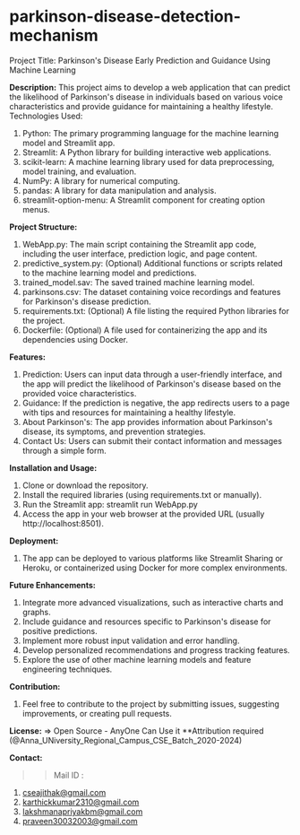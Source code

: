 # parkinson-disease-detection-mechanism

Project Title: Parkinson's Disease Early Prediction and Guidance Using Machine Learning

**Description:**
This project aims to develop a web application that can predict the likelihood of Parkinson's disease in individuals based on various voice characteristics and provide guidance for maintaining a healthy lifestyle.
Technologies Used:

1. Python: The primary programming language for the machine learning model and Streamlit app.
2. Streamlit: A Python library for building interactive web applications.
3. scikit-learn: A machine learning library used for data preprocessing, model training, and evaluation.
4. NumPy: A library for numerical computing.
5. pandas: A library for data manipulation and analysis.
6. streamlit-option-menu: A Streamlit component for creating option menus.

**Project Structure:**
1. WebApp.py: The main script containing the Streamlit app code, including the user interface, prediction logic, and page content.
2. predictive_system.py: (Optional) Additional functions or scripts related to the machine learning model and predictions.
3. trained_model.sav: The saved trained machine learning model.
4. parkinsons.csv: The dataset containing voice recordings and features for Parkinson's disease prediction.
5. requirements.txt: (Optional) A file listing the required Python libraries for the project.
6. Dockerfile: (Optional) A file used for containerizing the app and its dependencies using Docker.

**Features:**
1. Prediction: Users can input data through a user-friendly interface, and the app will predict the likelihood of Parkinson's disease based on the provided voice characteristics.
2. Guidance: If the prediction is negative, the app redirects users to a page with tips and resources for maintaining a healthy lifestyle.
3. About Parkinson's: The app provides information about Parkinson's disease, its symptoms, and prevention strategies.
4. Contact Us: Users can submit their contact information and messages through a simple form.

**Installation and Usage:**
1. Clone or download the repository.
2. Install the required libraries (using requirements.txt or manually).
3. Run the Streamlit app: streamlit run WebApp.py
4. Access the app in your web browser at the provided URL (usually http://localhost:8501).

**Deployment:**
1. The app can be deployed to various platforms like Streamlit Sharing or Heroku, or containerized using Docker for more complex environments.

**Future Enhancements:**
1. Integrate more advanced visualizations, such as interactive charts and graphs.
2. Include guidance and resources specific to Parkinson's disease for positive predictions.
3. Implement more robust input validation and error handling.
4. Develop personalized recommendations and progress tracking features.
5. Explore the use of other machine learning models and feature engineering techniques.

**Contribution:**
1. Feel free to contribute to the project by submitting issues, suggesting improvements, or creating pull requests.

**License:**
=> Open Source - AnyOne Can Use it **Attribution required (@Anna_UNiversity_Regional_Campus_CSE_Batch_2020-2024)

**Contact:**
>> Mail ID :
1. cseajithak@gmail.com
2. karthickkumar2310@gmail.com
3. lakshmanapriyakbm@gmail.com
4. praveen30032003@gmail.com
